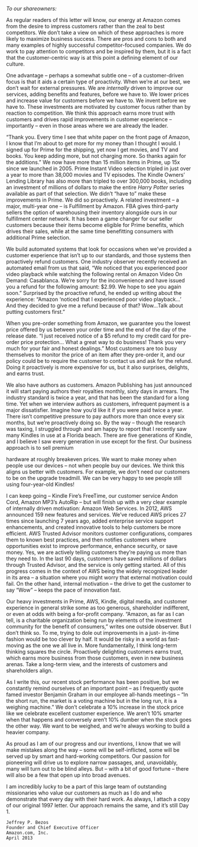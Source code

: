 _To our shareowners:_

As regular readers of this letter will know, our energy at Amazon comes from the desire to impress
customers rather than the zeal to best competitors. We don’t take a view on which of these approaches is more
likely to maximize business success. There are pros and cons to both and many examples of highly successful
competitor-focused companies. We do work to pay attention to competitors and be inspired by them, but it is a
fact that the customer-centric way is at this point a defining element of our culture.

One advantage – perhaps a somewhat subtle one – of a customer-driven focus is that it aids a certain type of
proactivity. When we’re at our best, we don’t wait for external pressures. We are _internally_ driven to improve
our services, adding benefits and features, before we have to. We lower prices and increase value for customers
before we have to. We invent before we have to. These investments are motivated by customer focus rather than
by reaction to competition. We think this approach earns more trust with customers and drives rapid
improvements in customer experience – importantly – even in those areas where we are already the leader.

“Thank you. Every time I see that white paper on the front page of Amazon, I know that I’m about to get
more for my money than I thought I would. I signed up for Prime for the shipping, yet now I get movies, and TV
and books. You keep adding more, but not charging more. So thanks again for the additions.” We now have more
than 15 million items in Prime, up 15x since we launched in 2005. Prime Instant Video selection tripled in just
over a year to more than 38,000 movies and TV episodes. The Kindle Owners’ Lending Library has also more
than tripled to over 300,000 books, including an investment of millions of dollars to make the entire _Harry Potter_
series available as part of that selection. We didn’t “have to” make these improvements in Prime. We did so
proactively. A related investment – a major, multi-year one – is Fulfillment by Amazon. FBA gives third-party
sellers the option of warehousing their inventory alongside ours in our fulfillment center network. It has been a
game changer for our seller customers because their items become eligible for Prime benefits, which drives their
sales, while at the same time benefitting consumers with additional Prime selection.

We build automated systems that look for occasions when we’ve provided a customer experience that isn’t
up to our standards, and those systems then proactively refund customers. One industry observer recently
received an automated email from us that said, “We noticed that you experienced poor video playback while
watching the following rental on Amazon Video On Demand: Casablanca. We’re sorry for the inconvenience and
have issued you a refund for the following amount: $2.99. We hope to see you again soon.” Surprised by the
proactive refund, he ended up writing about the experience: “Amazon ‘noticed that I experienced poor video
playback...’ And they decided to give me a refund because of that? Wow...Talk about putting customers first.”

When you pre-order something from Amazon, we guarantee you the lowest price offered by us between
your order time and the end of the day of the release date. “I just received notice of a $5 refund to my credit card
for pre-order price protection... What a great way to do business! Thank you very much for your fair and honest
dealings.” Most customers are too busy themselves to monitor the price of an item after they pre-order it, and our
policy could be to require the customer to contact us and ask for the refund. Doing it proactively is more
expensive for us, but it also surprises, delights, and earns trust.

We also have authors as customers. Amazon Publishing has just announced it will start paying authors their
royalties monthly, sixty days in arrears. The industry standard is twice a year, and that has been the standard for a
long time. Yet when we interview authors as customers, infrequent payment is a major dissatisfier. Imagine how
you’d like it if you were paid twice a year. There isn’t competitive pressure to pay authors more than once every
six months, but we’re proactively doing so. By the way – though the research was taxing, I struggled through and
am happy to report that I recently saw many Kindles in use at a Florida beach. There are five generations of
Kindle, and I believe I saw every generation in use except for the first. Our business approach is to sell premium

hardware at roughly breakeven prices. We want to make money when people use our devices – not when people
buy our devices. We think this aligns us better with customers. For example, we don’t need our customers to be
on the upgrade treadmill. We can be very happy to see people still using four-year-old Kindles!

I can keep going – Kindle Fire’s FreeTime, our customer service Andon Cord, Amazon MP3’s AutoRip –
but will finish up with a very clear example of internally driven motivation: Amazon Web Services. In 2012,
AWS announced 159 new features and services. We’ve reduced AWS prices 27 times since launching 7 years
ago, added enterprise service support enhancements, and created innovative tools to help customers be more
efficient. AWS Trusted Advisor monitors customer configurations, compares them to known best practices, and
then notifies customers where opportunities exist to improve performance, enhance security, or save money. Yes,
we are actively telling customers they’re paying us more than they need to. In the last 90 days, customers have
saved millions of dollars through Trusted Advisor, and the service is only getting started. All of this progress
comes in the context of AWS being the widely recognized leader in its area – a situation where you might worry
that external motivation could fail. On the other hand, internal motivation – the drive to get the customer to say
“Wow” – keeps the pace of innovation fast.

Our heavy investments in Prime, AWS, Kindle, digital media, and customer experience in general strike
some as too generous, shareholder indifferent, or even at odds with being a for-profit company. “Amazon, as far
as I can tell, is a charitable organization being run by elements of the investment community for the benefit of
consumers,” writes one outside observer. But I don’t think so. To me, trying to dole out improvements in a just-
in-time fashion would be too clever by half. It would be risky in a world as fast-moving as the one we all live in.
More fundamentally, I think long-term thinking squares the circle. Proactively delighting customers earns trust,
which earns more business from those customers, even in new business arenas. Take a long-term view, and the
interests of customers and shareholders align.

As I write this, our recent stock performance has been positive, but we constantly remind ourselves of an
important point – as I frequently quote famed investor Benjamin Graham in our employee all-hands meetings –
“In the short run, the market is a voting machine but in the long run, it is a weighing machine.” We don’t
celebrate a 10% increase in the stock price like we celebrate excellent customer experience. We aren’t 10%
smarter when that happens and conversely aren’t 10% dumber when the stock goes the other way. We want to be
weighed, and we’re always working to build a heavier company.

As proud as I am of our progress and our inventions, I know that we will make mistakes along the way –
some will be self-inflicted, some will be served up by smart and hard-working competitors. Our passion for
pioneering will drive us to explore narrow passages, and, unavoidably, many will turn out to be blind alleys.
But – with a bit of good fortune – there will also be a few that open up into broad avenues.

I am incredibly lucky to be a part of this large team of outstanding missionaries who value our customers as
much as I do and who demonstrate that every day with their hard work. As always, I attach a copy of our original
1997 letter. Our approach remains the same, and it’s still Day 1.

```
Jeffrey P. Bezos
Founder and Chief Executive Officer
Amazon.com, Inc.
April 2013
```
